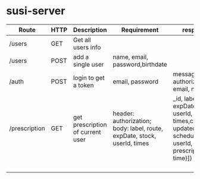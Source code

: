 # susi-server

| Route          | HTTP   | Description             |Requirement                       |response                                            |
|----------------|--------|-------------------------|----------------------------------|----------------------------------------------------|
| /users         | GET    | Get all users info      |                                  |                                                    |
| /users         | POST   | add a single user       | name, email, password,birthdate  |                                                    |
| /auth          | POST   | login to get a token    | email, password                  | message, authorization, email, name                |
| /prescription  | GET    | get prescription of current user | header: authorization; body: label, route, expDate,  stock, userId, times | _id, label, route, expDate, stock, userId, times,createdAt, updatedAt,  schedule ([{_id, userId, prescriptionId, time}]) |
||||||
||||||
||||||
|||||| 